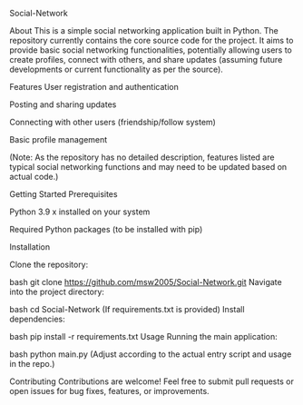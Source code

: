 Social-Network


About
This is a simple social networking application built in Python. The repository currently contains the core source code for the project. It aims to provide basic social networking functionalities, potentially allowing users to create profiles, connect with others, and share updates (assuming future developments or current functionality as per the source).

Features
User registration and authentication

Posting and sharing updates

Connecting with other users (friendship/follow system)

Basic profile management

(Note: As the repository has no detailed description, features listed are typical social networking functions and may need to be updated based on actual code.)

Getting Started
Prerequisites

Python 3.9 x installed on your system

Required Python packages (to be installed with pip)

Installation

Clone the repository:

bash
git clone https://github.com/msw2005/Social-Network.git
Navigate into the project directory:

bash
cd Social-Network
(If requirements.txt is provided) Install dependencies:

bash
pip install -r requirements.txt
Usage
Running the main application:

bash
python main.py
(Adjust according to the actual entry script and usage in the repo.)

Contributing
Contributions are welcome! Feel free to submit pull requests or open issues for bug fixes, features, or improvements.
